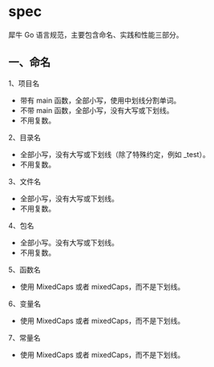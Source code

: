 # spec

犀牛 Go 语言规范，主要包含命名、实践和性能三部分。

## 一、命名

1、项目名

- 带有 main 函数，全部小写，使用中划线分割单词。
- 不带 main 函数，全部小写，没有大写或下划线。
- 不用复数。

2、目录名

- 全部小写，没有大写或下划线（除了特殊约定，例如 _test）。
- 不用复数。

3、文件名

- 全部小写，没有大写或下划线。
- 不用复数。

4、包名

- 全部小写。没有大写或下划线。
- 不用复数。

5、函数名

- 使用 MixedCaps 或者 mixedCaps，而不是下划线。

6、变量名

- 使用 MixedCaps 或者 mixedCaps，而不是下划线。

7、常量名

- 使用 MixedCaps 或者 mixedCaps，而不是下划线。

